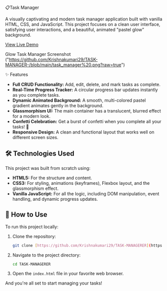 📋Task Manager

A visually captivating and modern task manager application built with vanilla HTML, CSS, and JavaScript. This project focuses on a clean user interface, satisfying user interactions, and a beautiful, animated "pastel glow" background.

[View Live Demo](https://Krishnakumari29.github.io/TASK-MANAGER/) 

Glow Task Manager Screenshot ("https://github.com/Krishnakumari29/TASK-MANAGER-/blob/main/task_manager%20.png?raw=true")

✨ Features
* **Full CRUD Functionality:** Add, edit, delete, and mark tasks as complete.
* **Real-Time Progress Tracker:** A circular progress bar updates instantly as you complete tasks.
* **Dynamic Animated Background:** A smooth, multi-colored pastel gradient animates gently in the background.
* **Glassmorphism UI:** The main container has a translucent, blurred effect for a modern look.
* **Confetti Celebration:** Get a burst of confetti when you complete all your tasks! 🎉
* **Responsive Design:** A clean and functional layout that works well on different screen sizes.

## 🛠️ Technologies Used

This project was built from scratch using:

* **HTML5:** For the structure and content.
* **CSS3:** For styling, animations (keyframes), Flexbox layout, and the glassmorphism effect.
* **Vanilla JavaScript:** For all the logic, including DOM manipulation, event handling, and dynamic progress updates.

## 🚀 How to Use

To run this project locally:

1.  Clone the repository:
    ```bash
    git clone [https://github.com/Krishnakumari29/TASK-MANAGERER](https://github.com/Krishnakumari29/TASK-MANAGERER.git)
    ```
2.  Navigate to the project directory:
    ```bash
    cd TASK-MANAGERER
    ```
3.  Open the `index.html` file in your favorite web browser.

And you're all set to start managing your tasks!
